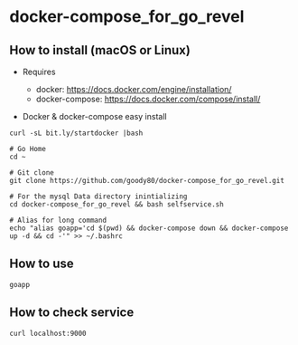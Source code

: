 # docker-compose_for_go_revel

## How to install (macOS or Linux)
* Requires
  * docker: https://docs.docker.com/engine/installation/
  * docker-compose: https://docs.docker.com/compose/install/
 
* Docker & docker-compose easy install
```
curl -sL bit.ly/startdocker |bash
```

```
# Go Home
cd ~

# Git clone
git clone https://github.com/goody80/docker-compose_for_go_revel.git

# For the mysql Data directory inintializing
cd docker-compose_for_go_revel && bash selfservice.sh

# Alias for long command
echo "alias goapp='cd $(pwd) && docker-compose down && docker-compose up -d && cd -'" >> ~/.bashrc
```

## How to use
```
goapp
```

## How to check service
```
curl localhost:9000
```


